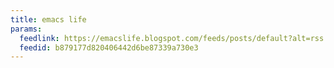 ```yaml
---
title: emacs life
params:
  feedlink: https://emacslife.blogspot.com/feeds/posts/default?alt=rss
  feedid: b879177d820406442d6be87339a730e3
---
```

